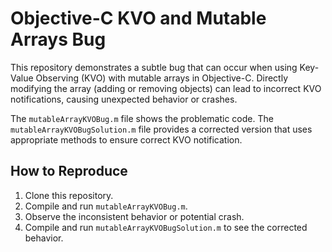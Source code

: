 # Objective-C KVO and Mutable Arrays Bug

This repository demonstrates a subtle bug that can occur when using Key-Value Observing (KVO) with mutable arrays in Objective-C.  Directly modifying the array (adding or removing objects) can lead to incorrect KVO notifications, causing unexpected behavior or crashes.

The `mutableArrayKVOBug.m` file shows the problematic code. The `mutableArrayKVOBugSolution.m` file provides a corrected version that uses appropriate methods to ensure correct KVO notification.

## How to Reproduce

1. Clone this repository.
2. Compile and run `mutableArrayKVOBug.m`.
3. Observe the inconsistent behavior or potential crash.
4. Compile and run `mutableArrayKVOBugSolution.m` to see the corrected behavior.